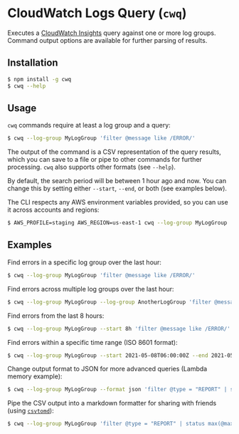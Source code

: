 # CloudWatch Logs Query (`cwq`)

Executes a [CloudWatch Insights](https://docs.aws.amazon.com/AmazonCloudWatch/latest/logs/AnalyzingLogData.html) query against one or more log groups. Command output options are available for further parsing of results.

## Installation

```bash
$ npm install -g cwq
$ cwq --help
```

## Usage

`cwq` commands require at least a log group and a query:

```bash
$ cwq --log-group MyLogGroup 'filter @message like /ERROR/'
```

The output of the command is a CSV representation of the query results, which you can save to a file or pipe to other commands for further processing. `cwq` also supports other formats (see `--help`).

By default, the search period will be between 1 hour ago and now. You can change this by setting either `--start`, `--end`, or both (see examples below).

The CLI respects any AWS environment variables provided, so you can use it across accounts and regions:

```bash
$ AWS_PROFILE=staging AWS_REGION=us-east-1 cwq --log-group MyLogGroup 'filter @message like /ERROR/'
```

## Examples

Find errors in a specific log group over the last hour:

```bash
$ cwq --log-group MyLogGroup 'filter @message like /ERROR/'
```

Find errors across multiple log groups over the last hour:

```bash
$ cwq --log-group MyLogGroup --log-group AnotherLogGroup 'filter @message like /ERROR/'
```

Find errors from the last 8 hours:

```bash
$ cwq --log-group MyLogGroup --start 8h 'filter @message like /ERROR/'
```

Find errors within a specific time range (ISO 8601 format):

```bash
$ cwq --log-group MyLogGroup --start 2021-05-08T06:00:00Z --end 2021-05-08T12:00:00Z 'filter @message like /ERROR/'
```

Change output format to JSON for more advanced queries (Lambda memory example):

```bash
$ cwq --log-group MyLogGroup --format json 'filter @type = "REPORT" | status max(@maxMemoryUsed / 1000 / 1000) as maxMemoryUsedMB by bin(5m)'
```

Pipe the CSV output into a markdown formatter for sharing with friends (using [`csvtomd`](https://github.com/mplewis/csvtomd)):

```bash
$ cwq --log-group MyLogGroup 'filter @type = "REPORT" | status max(@maxMemoryUsed / 1000 / 1000) as maxMemoryUsedMB by bin(5m)' | csvtomd
```

